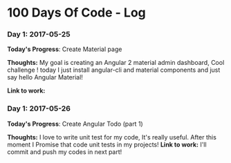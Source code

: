 # 100 Days Of Code - Log

### Day 1: 2017-05-25

**Today's Progress**: Create Material page

**Thoughts:** My goal is creating an Angular 2 material admin dashboard, Cool challenge ! today I just install angular-cli and material components and just say hello Angular Material!

**Link to work:** 

### Day 1: 2017-05-26

**Today's Progress**: Create Angular Todo (part 1)

**Thoughts:** I love to write unit test for my code, It's really useful. After this moment I Promise that code unit tests in my projects!
**Link to work:** I'll commit and push my codes in next part!